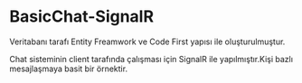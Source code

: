 # BasicChat-SignalR


Veritabanı tarafı Entity Freamwork ve Code First yapısı ile oluşturulmuştur.

Chat sisteminin client tarafında çalışması için SignalR ile yapılmıştır.Kişi bazlı mesajlaşmaya basit bir örnektir.
